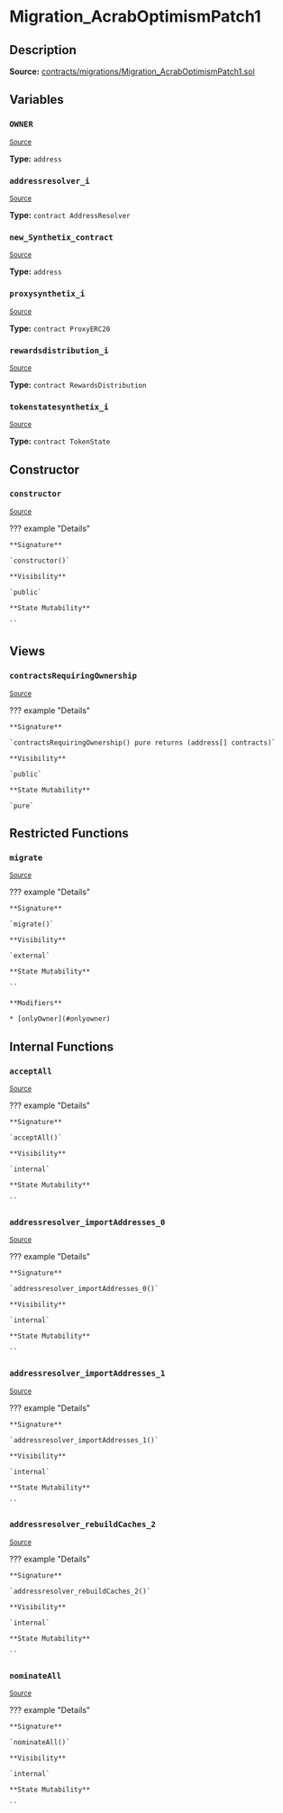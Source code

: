 # Migration_AcrabOptimismPatch1

## Description

**Source:** [contracts/migrations/Migration_AcrabOptimismPatch1.sol](https://github.com/Synthetixio/synthetix/tree/v2.101.3/contracts/migrations/Migration_AcrabOptimismPatch1.sol)

## Variables

### `OWNER`

<sub>[Source](https://github.com/Synthetixio/synthetix/tree/v2.101.3/contracts/migrations/Migration_AcrabOptimismPatch1.sol#L17)</sub>

**Type:** `address`

### `addressresolver_i`

<sub>[Source](https://github.com/Synthetixio/synthetix/tree/v2.101.3/contracts/migrations/Migration_AcrabOptimismPatch1.sol#L24)</sub>

**Type:** `contract AddressResolver`

### `new_Synthetix_contract`

<sub>[Source](https://github.com/Synthetixio/synthetix/tree/v2.101.3/contracts/migrations/Migration_AcrabOptimismPatch1.sol#L38)</sub>

**Type:** `address`

### `proxysynthetix_i`

<sub>[Source](https://github.com/Synthetixio/synthetix/tree/v2.101.3/contracts/migrations/Migration_AcrabOptimismPatch1.sol#L26)</sub>

**Type:** `contract ProxyERC20`

### `rewardsdistribution_i`

<sub>[Source](https://github.com/Synthetixio/synthetix/tree/v2.101.3/contracts/migrations/Migration_AcrabOptimismPatch1.sol#L30)</sub>

**Type:** `contract RewardsDistribution`

### `tokenstatesynthetix_i`

<sub>[Source](https://github.com/Synthetixio/synthetix/tree/v2.101.3/contracts/migrations/Migration_AcrabOptimismPatch1.sol#L28)</sub>

**Type:** `contract TokenState`

## Constructor

### `constructor`

<sub>[Source](https://github.com/Synthetixio/synthetix/tree/v2.101.3/contracts/migrations/Migration_AcrabOptimismPatch1.sol#L40)</sub>

??? example "Details"

    **Signature**

    `constructor()`

    **Visibility**

    `public`

    **State Mutability**

    ``

## Views

### `contractsRequiringOwnership`

<sub>[Source](https://github.com/Synthetixio/synthetix/tree/v2.101.3/contracts/migrations/Migration_AcrabOptimismPatch1.sol#L42)</sub>

??? example "Details"

    **Signature**

    `contractsRequiringOwnership() pure returns (address[] contracts)`

    **Visibility**

    `public`

    **State Mutability**

    `pure`

## Restricted Functions

### `migrate`

<sub>[Source](https://github.com/Synthetixio/synthetix/tree/v2.101.3/contracts/migrations/Migration_AcrabOptimismPatch1.sol#L50)</sub>

??? example "Details"

    **Signature**

    `migrate()`

    **Visibility**

    `external`

    **State Mutability**

    ``

    **Modifiers**

    * [onlyOwner](#onlyowner)

## Internal Functions

### `acceptAll`

<sub>[Source](https://github.com/Synthetixio/synthetix/tree/v2.101.3/contracts/migrations/Migration_AcrabOptimismPatch1.sol#L72)</sub>

??? example "Details"

    **Signature**

    `acceptAll()`

    **Visibility**

    `internal`

    **State Mutability**

    ``

### `addressresolver_importAddresses_0`

<sub>[Source](https://github.com/Synthetixio/synthetix/tree/v2.101.3/contracts/migrations/Migration_AcrabOptimismPatch1.sol#L86)</sub>

??? example "Details"

    **Signature**

    `addressresolver_importAddresses_0()`

    **Visibility**

    `internal`

    **State Mutability**

    ``

### `addressresolver_importAddresses_1`

<sub>[Source](https://github.com/Synthetixio/synthetix/tree/v2.101.3/contracts/migrations/Migration_AcrabOptimismPatch1.sol#L97)</sub>

??? example "Details"

    **Signature**

    `addressresolver_importAddresses_1()`

    **Visibility**

    `internal`

    **State Mutability**

    ``

### `addressresolver_rebuildCaches_2`

<sub>[Source](https://github.com/Synthetixio/synthetix/tree/v2.101.3/contracts/migrations/Migration_AcrabOptimismPatch1.sol#L108)</sub>

??? example "Details"

    **Signature**

    `addressresolver_rebuildCaches_2()`

    **Visibility**

    `internal`

    **State Mutability**

    ``

### `nominateAll`

<sub>[Source](https://github.com/Synthetixio/synthetix/tree/v2.101.3/contracts/migrations/Migration_AcrabOptimismPatch1.sol#L79)</sub>

??? example "Details"

    **Signature**

    `nominateAll()`

    **Visibility**

    `internal`

    **State Mutability**

    ``

